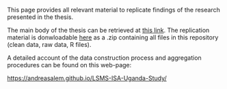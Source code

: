 This page provides all relevant material to replicate findings of the research presented in the thesis. 

The main body of the thesis can be retrieved at [this link](https://drive.switch.ch/index.php/s/qZwQSlvaiGKCEfi). The replication material is donwloadable [here](https://drive.switch.ch/index.php/s/w6GDa1E4o8XGk8p) as a .zip containing all files in this repository (clean data, raw data, R files).



A detailed account of the data construction process and aggregation procedures can be found on this web-page:

https://andreasalem.github.io/LSMS-ISA-Uganda-Study/
